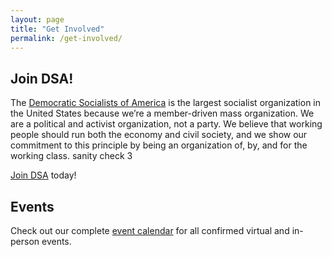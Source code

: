 ```yaml
---
layout: page
title: "Get Involved"
permalink: /get-involved/
---
```


<h2>Join DSA!</h2>

The [Democratic Socialists of America](https://www.dsausa.org/) is the largest socialist organization in the United States because we’re a member-driven mass organization. We are a political and activist organization, not a party. We believe that working people should run both the economy and civil society, and we show our commitment to this principle by being an organization of, by, and for the working class. sanity check 3

[Join DSA](https://www.dsausa.org/join) today!

<h2>Events</h2>

Check out our complete [event calendar](../calendar) for all confirmed virtual and in-person events.
